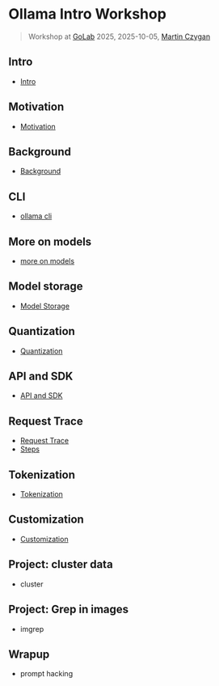 # Ollama Intro Workshop

> Workshop at [GoLab](https://golab.io) 2025, 2025-10-05, [Martin
> Czygan](https://de.linkedin.com/in/martin-czygan-58348842)

## Intro

* [Intro](10-Intro.md)

## Motivation

* [Motivation](15-Motivation.md)

## Background

* [Background](20-Background.md)

## CLI

* [ollama cli](25-CLI.md)

## More on models

* [more on models](28-More-on-Models.md)

## Model storage

* [Model Storage](31-Model-Storage.md)

## Quantization

* [Quantization](29-Quantization.md)

## API and SDK

* [API and SDK](50-API.md)

## Request Trace

* [Request Trace](60-Request-Trace.md)
* [Steps](61-Steps.md)

## Tokenization

* [Tokenization](36-Tokenization.md)


## Customization

* [Customization](47-Customization.md)

## Project: cluster data

* cluster

## Project: Grep in images

* imgrep

## Wrapup

* prompt hacking
